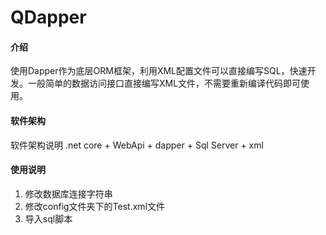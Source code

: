 # QDapper

#### 介绍
使用Dapper作为底层ORM框架，利用XML配置文件可以直接编写SQL，快速开发。一般简单的数据访问接口直接编写XML文件，不需要重新编译代码即可使用。

#### 软件架构
软件架构说明
.net core + WebApi + dapper + Sql Server + xml


#### 使用说明

1. 修改数据库连接字符串
2. 修改config文件夹下的Test.xml文件
3. 导入sql脚本

